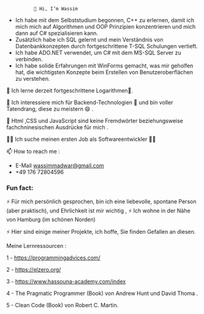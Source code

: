               👋 Hi, I’m Wassim
-  Ich habe mit dem Selbststudium begonnen, C++ zu erlernen, damit ich mich mich auf Algorithmen und OOP Prinzipien konzentrieren und mich dann auf C# spezialisieren kann.
-  Zusätzlich habe ich SQL gelernt und mein Verständnis von Datenbankkonzepten durch fortgeschrittene T-SQL Schulungen vertieft.
-  Ich habe ADO.NET verwendet, um C# mit dem MS-SQL Server zu verbinden. 
-  Ich habe solide Erfahrungen mit WinForms gemacht, was mir geholfen hat, die wichtigsten Konzepte beim Erstellen von Benutzeroberflächen zu verstehen.
  
 🌱 Ich lerne derzeit fortgeschrittene Logarithmen🌱.
 
 👀 Ich interessiere mich für Backend-Technologien 💞️ und bin voller Tatendrang, diese zu meistern 😄 .
 
 👀 Html ,CSS und JavaScript sind keine Fremdwörter beziehungsweise fachchninesischen Ausdrücke für mich .

  👀👀 Ich suche meinen ersten Job als Softwareentwickler 👀👀
    
 📫 How to reach me :
  - E-Mail wassimmadwar@gmail.com
  - +49 176 72804596


  ### Fun fact:
 ⚡ Für mich persönlich gesprochen, bin ich eine liebevolle, spontane Person (aber praktisch), und Ehrlichkeit ist mir wichtig ,
 ⚡ Ich wohne in der Nähe von Hamburg (im schönen Norden)
 
 ⚡ Hier sind einige meiner Projekte, ich hoffe, Sie finden Gefallen an diesen.
  
  Meine Lernressourcen :
  
  1 - https://programmingadvices.com/
  
  2 - https://elzero.org/
  
  3 - https://www.hassouna-academy.com/index

  4 - The Pragmatic Programmer (Book) von Andrew Hunt und David Thoma .

  5 - Clean Code (Book) von Robert C. Martin.

  
<!---
WassimMadwar/WassimMadwar is a ✨ special ✨ repository because its `README.md` (this file) appears on your GitHub profile.
You can click the Preview link to take a look at your changes.
--->
